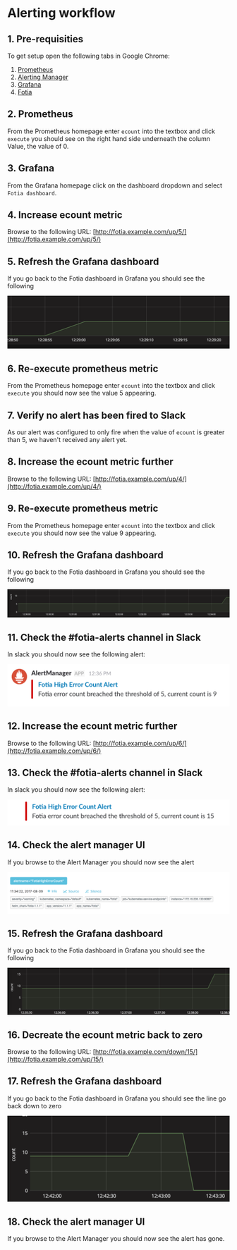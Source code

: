 # Alerting workflow

## 1. Pre-requisities

To get setup open the following tabs in Google Chrome:

1. [Prometheus](http://prometheus.example.com/)
2. [Alerting Manager](http://alerting.example.com/)
3. [Grafana](http://grafana.example.com/)
4. [Fotia](http://fotia.example.com/)

## 2. Prometheus

From the Prometheus homepage enter `ecount` into the textbox and click `execute` you should see on the right hand side underneath the column Value, the value of 0.

## 3. Grafana

From the Grafana homepage click on the dashboard dropdown and select `Fotia dashboard`.

## 4. Increase ecount metric

Browse to the following URL: [http://fotia.example.com/up/5/](http://fotia.example.com/up/5/)

## 5. Refresh the Grafana dashboard

If you go back to the Fotia dashboard in Grafana you should see the following

![alt text](../img/fotia-dashboard-increase.png)

## 6. Re-execute prometheus metric

From the Prometheus homepage enter `ecount` into the textbox and click `execute` you should now see the value 5 appearing.

## 7. Verify no alert has been fired to Slack

As our alert was configured to only fire when the value of `ecount` is greater than 5, we haven't received any alert yet.

## 8. Increase the ecount metric further

Browse to the following URL: [http://fotia.example.com/up/4/](http://fotia.example.com/up/4/)

## 9. Re-execute prometheus metric

From the Prometheus homepage enter `ecount` into the textbox and click `execute` you should now see the value 9 appearing.

## 10. Refresh the Grafana dashboard

If you go back to the Fotia dashboard in Grafana you should see the following

![alt text](../img/fotia-dashboard-increasing-further.png)

## 11. Check the #fotia-alerts channel in Slack

In slack you should now see the following alert:

![alt text](../img/slack-alert.png)

## 12. Increase the ecount metric further

Browse to the following URL: [http://fotia.example.com/up/6/](http://fotia.example.com/up/6/)

## 13. Check the #fotia-alerts channel in Slack

In slack you should now see the following alert:

![alt text](../img/slack-alert-again.png)

## 14. Check the alert manager UI

If you browse to the Alert Manager you should now see the alert

![alt text](../img/alert-manager-displaying-alert.png)

## 15. Refresh the Grafana dashboard

If you go back to the Fotia dashboard in Grafana you should see the following

![alt text](../img/fotia-dashboard-increasing-again.png)

## 16. Decreate the ecount metric back to zero

Browse to the following URL: [http://fotia.example.com/down/15/](http://fotia.example.com/up/15/)

## 17. Refresh the Grafana dashboard

If you go back to the Fotia dashboard in Grafana you should see the line go back down to zero

![alt text](../img/fotia-dashboard-down-to-zero.png)

## 18. Check the alert manager UI

If you browse to the Alert Manager you should now see the alert has gone.